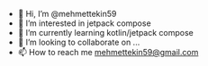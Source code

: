 - 👋 Hi, I’m @mehmettekin59
- 👀 I’m interested in jetpack compose
- 🌱 I’m currently learning kotlin/jetpack compose
- 💞️ I’m looking to collaborate on ...
- 📫 How to reach me mehmettekin59@gmail.com

<!---
mehmettekin59/mehmettekin59 is a ✨ special ✨ repository because its `README.md` (this file) appears on your GitHub profile.
You can click the Preview link to take a look at your changes.
--->
